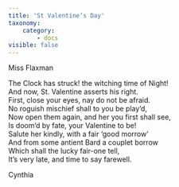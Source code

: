 ```yaml
---
title: 'St Valentine’s Day'
taxonomy:
    category:
        - docs
visible: false
---
```


<div class="author">Miss Flaxman</div>

The Clock has struck! the witching time of Night!  
And now, St. Valentine asserts his right.  
First, close your eyes, nay do not be afraid.  
No roguish mischief shall to you be play’d,  
Now open them again, and her you first shall see,  
Is doom’d by fate, your Valentine to be!  
Salute her kindly, with a fair ‘good morrow’  
And from some antient Bard a couplet borrow  
Which shall the lucky fair-one tell,  
It’s very late, and time to say farewell.

Cynthia